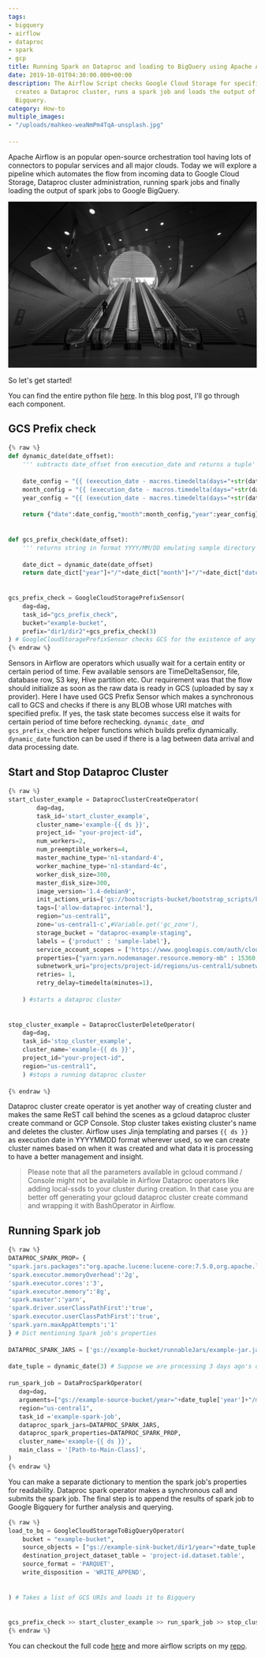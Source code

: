 ```yaml
---
tags:
- bigquery
- airflow
- dataproc
- spark
- gcp
title: Running Spark on Dataproc and loading to BigQuery using Apache Airflow
date: 2019-10-01T04:30:00.000+00:00
description: The Airflow Script checks Google Cloud Storage for specified directory,
  creates a Dataproc cluster, runs a spark job and loads the output of Spark to Google
  Bigquery.
category: How-to
multiple_images:
- "/uploads/mahkeo-weaNmPm4TqA-unsplash.jpg"

---
```

Apache Airflow is an popular open-source orchestration tool having lots of connectors to popular services and all major clouds. Today we will explore a pipeline which automates the flow from incoming data to Google Cloud Storage, Dataproc cluster administration, running spark jobs and finally loading the output of spark jobs to Google BigQuery.

![](/uploads/mahkeo-weaNmPm4TqA-unsplash.jpg)

So let's get started!

You can find the entire python file [here](https://github.com/mk556/airflow-scripts/blob/master/gcs-dataproc-bigquery.py). In this blog post, I'll go through each component.

## GCS Prefix check

```python
{% raw %}
def dynamic_date(date_offset):
    ''' subtracts date_offset from execution_date and returns a tuple'''

    date_config = "{{ (execution_date - macros.timedelta(days="+str(date_offset)+")).strftime(\"%d\") }}"
    month_config = "{{ (execution_date - macros.timedelta(days="+str(date_offset)+")).strftime(\"%m\") }}"
    year_config = "{{ (execution_date - macros.timedelta(days="+str(date_offset)+")).strftime(\"%Y\") }}"

    return {"date":date_config,"month":month_config,"year":year_config}


def gcs_prefix_check(date_offset):
    ''' returns string in format YYYY/MM/DD emulating sample directory structure in GCS'''

    date_dict = dynamic_date(date_offset)
    return date_dict["year"]+"/"+date_dict["month"]+"/"+date_dict["date"]


gcs_prefix_check = GoogleCloudStoragePrefixSensor(
    dag=dag,
    task_id="gcs_prefix_check",
    bucket="example-bucket",
    prefix="dir1/dir2"+gcs_prefix_check(3)
) # GoogleCloudStoragePrefixSensor checks GCS for the existence of any BLOB which matches operator's prefix
{% endraw %}
```

Sensors in Airflow are operators which usually wait for a certain entity or certain period of time. Few available sensors are TimeDeltaSensor, file, database row, S3 key, Hive partition etc. Our requirement was that the flow should initialize as soon as the raw data is ready in GCS (uploaded by say x provider). Here I have used GCS Prefix Sensor which makes a synchronous call to GCS and checks if there is any BLOB whose URI matches with specified prefix. If yes, the task state becomes success else it waits for certain period of time before rechecking. `dynamic_date_` _and_ `gcs_prefix_check` are helper functions which builds prefix dynamically. `dynamic_date` function can be used if there is a lag between data arrival and data processing date.

## Start and Stop Dataproc Cluster

```python 
{% raw %}
start_cluster_example = DataprocClusterCreateOperator(
        dag=dag,
        task_id='start_cluster_example',
        cluster_name='example-{{ ds }}',
        project_id= "your-project-id",
        num_workers=2,
        num_preemptible_workers=4,
        master_machine_type='n1-standard-4',
        worker_machine_type='n1-standard-4c',
        worker_disk_size=300,
        master_disk_size=300,
        image_version='1.4-debian9',
        init_actions_uris=['gs://bootscripts-bucket/bootstrap_scripts/bootstrap-gcp.sh'],
        tags=['allow-dataproc-internal'],
        region="us-central1",
        zone='us-central1-c',#Variable.get('gc_zone'),
        storage_bucket = "dataproc-example-staging",
        labels = {'product' : 'sample-label'},
        service_account_scopes = ['https://www.googleapis.com/auth/cloud-platform'],
        properties={"yarn:yarn.nodemanager.resource.memory-mb" : 15360,"yarn:yarn.scheduler.maximum-allocation-mb" : 15360},
        subnetwork_uri="projects/project-id/regions/us-central1/subnetworks/dataproc-subnet",
        retries= 1,
        retry_delay=timedelta(minutes=1),

    ) #starts a dataproc cluster


stop_cluster_example = DataprocClusterDeleteOperator(
    dag=dag,
    task_id='stop_cluster_example',
    cluster_name='example-{{ ds }}',
    project_id="your-project-id",
    region="us-central1",
    ) #stops a running dataproc cluster
    
{% endraw %}
```

Dataproc cluster create operator is yet another way of creating cluster and makes the same ReST call behind the scenes as a gcloud dataproc cluster create command or GCP Console. Stop cluster takes existing cluster's name and deletes the cluster. Airflow uses Jinja templating and parses `{{ ds }}` as execution date in YYYYMMDD format wherever used, so we can create cluster names based on when it was created and what data it is processing to have a better management and insight.

> Please note that all the parameters available in gcloud command / Console might not be available in Airflow Dataproc operators like adding local-ssds to your cluster during creation. In that case you are better off generating your gcloud dataproc cluster create command and wrapping it with BashOperator in Airflow.

## Running Spark job

```python 
{% raw %}
DATAPROC_SPARK_PROP= {
"spark.jars.packages":"org.apache.lucene:lucene-core:7.5.0,org.apache.lucene:lucene-queries:7.5.0,org.apache.lucene:lucene-spatial:7.5.0,org.apache.lucene:lucene-spatial:7.5.0,org.apache.lucene:lucene-spatial-extras:7.5.0,org.apache.logging.log4j:log4j-core:2.9.0,org.apache.logging.log4j:log4j-api:2.9.0,org.apache.logging.log4j:log4j-slf4j-impl:2.9.0,org.noggit:noggit:0.8,org.locationtech.jts:jts-core:1.15.0,org.locationtech.spatial4j:spatial4j:0.7,org.postgresql:postgresql:42.2.5,com.aerospike:aerospike-client:4.3.0,com.maxmind.geoip2:geoip2:2.4.0,com.google.cloud:google-cloud-storage:1.87.0",
'spark.executor.memoryOverhead':'2g',
'spark.executor.cores':'3',
"spark.executor.memory":'8g',
'spark.master':'yarn',
'spark.driver.userClassPathFirst':'true',
'spark.executor.userClassPathFirst':'true',
'spark.yarn.maxAppAttempts':'1'
} # Dict mentioning Spark job's properties

DATAPROC_SPARK_JARS = ['gs://example-bucket/runnableJars/example-jar.jar']

date_tuple = dynamic_date(3) # Suppose we are processing 3 days ago's data - mimics a lag in arrival and processing of data

run_spark_job = DataProcSparkOperator(
   dag=dag,
   arguments=["gs://example-source-bucket/year="+date_tuple['year']+"/month="+date_tuple['month']+"/day="+date_tuple['day']+"/*","gs://example-sink-bucket/dir1/year="+date_tuple['year']+"/month="+date_tuple['month']+"/day="+date_tuple['date']+"/"],
   region="us-central1",
   task_id ='example-spark-job',
   dataproc_spark_jars=DATAPROC_SPARK_JARS,
   dataproc_spark_properties=DATAPROC_SPARK_PROP,
   cluster_name='example-{{ ds }}',
   main_class = '[Path-to-Main-Class]',
)
{% endraw %}
```

You can make a separate dictionary to mention the spark job's properties for readability. Dataproc spark operator makes a synchronous call and submits the spark job. The final step is to append the results of spark job to Google Bigquery for further analysis and querying.

```python 
{% raw %}
load_to_bq = GoogleCloudStorageToBigQueryOperator(
    bucket = "example-bucket",
    source_objects = ["gs://example-sink-bucket/dir1/year="+date_tuple['year']+"/month="+date_tuple['month']+"/day="+date_tuple['date']+"/*.parquet"],
    destination_project_dataset_table = 'project-id.dataset.table',
    source_format = 'PARQUET',
    write_disposition = 'WRITE_APPEND',


) # Takes a list of GCS URIs and loads it to Bigquery


gcs_prefix_check >> start_cluster_example >> run_spark_job >> stop_cluster_example >> load_to_bq
{% endraw %}
```

You can checkout the full code [here](https://github.com/mk556/airflow-scripts/blob/master/gcs-dataproc-bigquery.py) and more airflow scripts on my [repo](https://github.com/mk556/airflow-scripts). 